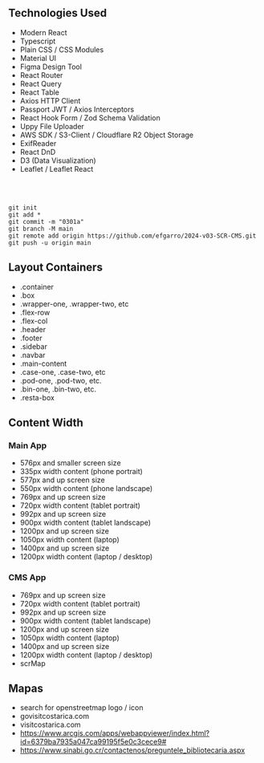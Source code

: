## Technologies Used

- Modern React
- Typescript
- Plain CSS / CSS Modules
- Material UI
- Figma Design Tool
- React Router
- React Query
- React Table
- Axios HTTP Client
- Passport JWT / Axios Interceptors
- React Hook Form / Zod Schema Validation
- Uppy File Uploader
- AWS SDK / S3-Client / Cloudflare R2 Object Storage
- ExifReader
- React DnD
- D3 (Data Visualization)
- Leaflet / Leaflet React

<br><br>

```
git init
git add *
git commit -m "0301a"
git branch -M main
git remote add origin https://github.com/efgarro/2024-v03-SCR-CMS.git
git push -u origin main
```

## Layout Containers

- .container
- .box
- .wrapper-one, .wrapper-two, etc
- .flex-row
- .flex-col
- .header
- .footer
- .sidebar
- .navbar
- .main-content
- .case-one, .case-two, etc
- .pod-one, .pod-two, etc.
- .bin-one, .bin-two, etc.
- .resta-box

## Content Width

### Main App

- 576px and smaller screen size
- 335px width content (phone portrait)
- 577px and up screen size
- 550px width content (phone landscape)
- 769px and up screen size
- 720px width content (tablet portrait) 
- 992px and up screen size
- 900px width content (tablet landscape)
- 1200px and up screen size
- 1050px width content (laptop)
- 1400px and up screen size
- 1200px width content (laptop / desktop)

### CMS App

- 769px and up screen size
- 720px width content (tablet portrait) 
- 992px and up screen size
- 900px width content (tablet landscape)
- 1200px and up screen size
- 1050px width content (laptop)
- 1400px and up screen size
- 1200px width content (laptop / desktop)
- scrMap


## Mapas

- search for openstreetmap logo / icon
- govisitcostarica.com
- visitcostarica.com
- https://www.arcgis.com/apps/webappviewer/index.html?id=6379ba7935a047ca99195f5e0c3cece9#
- https://www.sinabi.go.cr/contactenos/preguntele_bibliotecaria.aspx